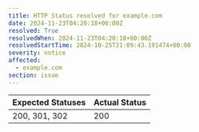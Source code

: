 ```yaml
---
title: HTTP Status resolved for example.com
date: 2024-11-23T04:20:18+00:00Z
resolved: True
resolvedWhen: 2024-11-23T04:20:18+00:00Z
resolvedStartTime: 2024-10-25T21:09:43.191474+00:00
severity: notice
affected:
  - example.com
section: issue
---
```


| Expected Statuses | Actual Status  |
|-------------------|----------------|
| 200, 301, 302 | 200 |
